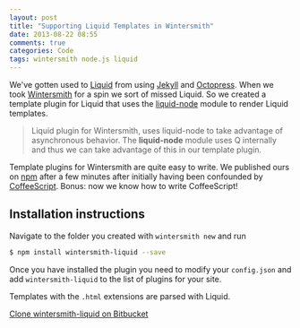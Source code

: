 ```yaml
---
layout: post
title: "Supporting Liquid Templates in Wintersmith"
date: 2013-08-22 08:55
comments: true
categories: Code
tags: wintersmith node.js liquid
---
```

We've gotten used to [Liquid](https://github.com/Shopify/liquid/) from using [Jekyll](http://xorcode.net/13Tvyaq) and [Octopress](http://xorcode.net/13TvzLx). When we took [Wintersmith](http://xorcode.net/13TvDuX) for a spin we sort of missed Liquid. So we created a template plugin for Liquid that uses the [liquid-node](http://xorcode.net/13TtSOc) module to render Liquid templates.

<!--more-->

> Liquid plugin for Wintersmith, uses liquid-node to take advantage of asynchronous behavior. The **liquid-node** module uses Q internally and thus we can take advantage of this in our template plugin.

Template plugins for Wintersmith are quite easy to write. We published ours on [npm](http://xorcode.net/13Tu00a) after a few minutes after initially having been confounded by [CoffeeScript](http://xorcode.net/13TuZxs). Bonus: now we know how to write CoffeeScript!

## Installation instructions

Navigate to the folder you created with `wintersmith new` and run

```sh
$ npm install wintersmith-liquid --save
```

Once you have installed the plugin you need to modify your `config.json` and add `wintersmith-liquid` to the list of plugins for your site.

Templates with the `.html` extensions are parsed with Liquid.

<a href="http://xorcode.net/13TudAo" class="button"><i class="fa fa-bitbucket"></i> Clone wintersmith-liquid on Bitbucket</a>
